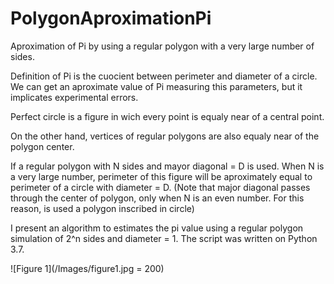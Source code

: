 # PolygonAproximationPi
Aproximation of Pi by using a regular polygon with a very large number of sides.


Definition of Pi is the cuocient between perimeter and diameter of a circle. We can get an aproximate value of Pi measuring this parameters, but it implicates experimental errors.

Perfect  circle is a figure in wich every point is equaly near of a central point. 

On the other hand, vertices of regular polygons are also equaly near of the polygon center.

If a regular polygon with N sides and mayor diagonal = D is used. When N is a very large number, perimeter of this figure will be aproximately equal to perimeter of a circle with diameter = D.
(Note that major diagonal passes through the center of polygon, only when N is an even number. For this reason, is used a polygon inscribed in circle)

I present an algorithm to estimates the pi value using a regular polygon simulation of 2^n sides and diameter = 1. The script was written on Python 3.7.

![Figure 1](/Images/figure1.jpg = 200)


